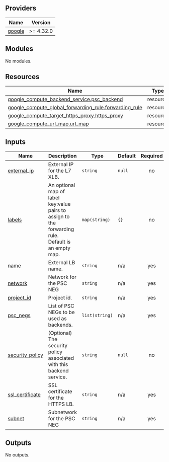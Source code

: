 <!-- BEGIN_TF_DOCS -->
## Providers

| Name | Version |
|------|---------|
| <a name="provider_google"></a> [google](#provider\_google) | >= 4.32.0 |

## Modules

No modules.

## Resources

| Name | Type |
|------|------|
| [google_compute_backend_service.psc_backend](https://registry.terraform.io/providers/hashicorp/google/latest/docs/resources/compute_backend_service) | resource |
| [google_compute_global_forwarding_rule.forwarding_rule](https://registry.terraform.io/providers/hashicorp/google/latest/docs/resources/compute_global_forwarding_rule) | resource |
| [google_compute_target_https_proxy.https_proxy](https://registry.terraform.io/providers/hashicorp/google/latest/docs/resources/compute_target_https_proxy) | resource |
| [google_compute_url_map.url_map](https://registry.terraform.io/providers/hashicorp/google/latest/docs/resources/compute_url_map) | resource |

## Inputs

| Name | Description | Type | Default | Required |
|------|-------------|------|---------|:--------:|
| <a name="input_external_ip"></a> [external\_ip](#input\_external\_ip) | External IP for the L7 XLB. | `string` | `null` | no |
| <a name="input_labels"></a> [labels](#input\_labels) | An optional map of label key:value pairs to assign to the forwarding rule.<br>Default is an empty map. | `map(string)` | `{}` | no |
| <a name="input_name"></a> [name](#input\_name) | External LB name. | `string` | n/a | yes |
| <a name="input_network"></a> [network](#input\_network) | Network for the PSC NEG | `string` | n/a | yes |
| <a name="input_project_id"></a> [project\_id](#input\_project\_id) | Project id. | `string` | n/a | yes |
| <a name="input_psc_negs"></a> [psc\_negs](#input\_psc\_negs) | List of PSC NEGs to be used as backends. | `list(string)` | n/a | yes |
| <a name="input_security_policy"></a> [security\_policy](#input\_security\_policy) | (Optional) The security policy associated with this backend service. | `string` | `null` | no |
| <a name="input_ssl_certificate"></a> [ssl\_certificate](#input\_ssl\_certificate) | SSL certificate for the HTTPS LB. | `string` | n/a | yes |
| <a name="input_subnet"></a> [subnet](#input\_subnet) | Subnetwork for the PSC NEG | `string` | n/a | yes |

## Outputs

No outputs.
<!-- END_TF_DOCS -->
